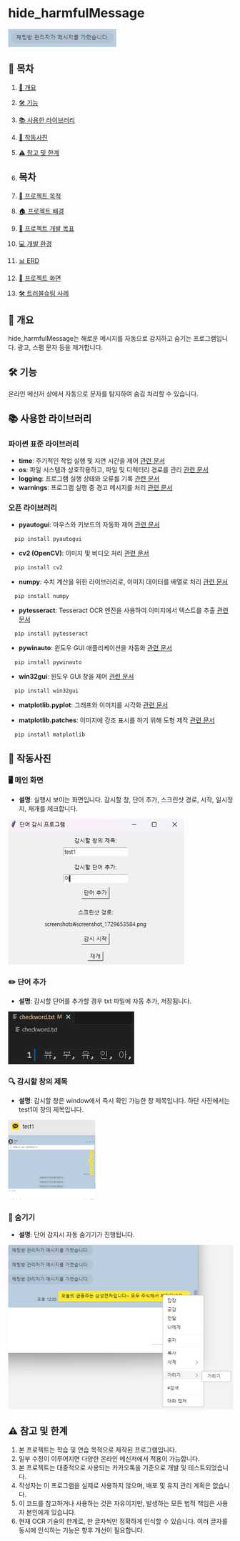 # hide_harmfulMessage

![프로젝트 로고](mainpng.png)

## 📑 목차
1. [🌟 개요](#-개요)
2. [🛠️ 기능](#-기능)
3. [📚 사용한 라이브러리](#-사용한-라이브러리)
4. [📸 작동사진](#-작동사진)
5. [⚠️ 참고 및 한계](#-참고-및-한계)

6. ## 목차
1. [🎯 프로젝트 목적](#-프로젝트-목적)
2. [🏠 프로젝트 배경](#-프로젝트-배경)
3. [🚀 프로젝트 개발 목표](#-프로젝트-개발-목표)
4. [💻 개발 환경](#-개발-환경)
5. [📊 ERD](#-erd)
6. [📸 프로젝트 화면](#-프로젝트-화면)
7. [🛠️ 트러블슈팅 사례](#-트러블슈팅-사례)

## 🌟 개요
hide_harmfulMessage는 해로운 메시지를 자동으로 감지하고 숨기는 프로그램입니다. 광고, 스팸 문자 등을 제거합니다.

## 🛠️ 기능
온라인 메신저 상에서 자동으로 문자를 탐지하여 숨김 처리할 수 있습니다.

## 📚 사용한 라이브러리

### 파이썬 표준 라이브러리
- **time**: 주기적인 작업 실행 및 지연 시간을 제어 [관련 문서](https://docs.python.org/3/library/time.html)
- **os**: 파일 시스템과 상호작용하고, 파일 및 디렉터리 경로를 관리 [관련 문서](https://docs.python.org/3/library/os.html)
- **logging**: 프로그램 실행 상태와 오류를 기록 [관련 문서](https://docs.python.org/3/library/logging.html)
- **warnings**: 프로그램 실행 중 경고 메시지를 처리 [관련 문서](https://docs.python.org/3/library/warnings.html)

### 오픈 라이브러리
- **pyautogui**: 마우스와 키보드의 자동화 제어 [관련 문서](https://pyautogui.readthedocs.io/)
```
  pip install pyautogui
```
  
- **cv2 (OpenCV)**: 이미지 및 비디오 처리 [관련 문서](https://opencv.org/)
```
  pip install cv2
```

- **numpy**: 수치 계산을 위한 라이브러리로, 이미지 데이터를 배열로 처리 [관련 문서](https://numpy.org/)
```
  pip install numpy
```
- **pytesseract**: Tesseract OCR 엔진을 사용하여 이미지에서 텍스트를 추출 [관련 문서](https://github.com/madmaze/pytesseract)
```
  pip install pytesseract
```
- **pywinauto**: 윈도우 GUI 애플리케이션을 자동화 [관련 문서](https://github.com/pywinauto/pywinauto)
```
  pip install pywinauto
```
- **win32gui**: 윈도우 GUI 창을 제어 [관련 문서](https://pypi.org/project/win32gui/)
```
  pip install win32gui
```
- **matplotlib.pyplot**: 그래프와 이미지를 시각화 [관련 문서](https://matplotlib.org/stable/api/pyplot_summary.html)

- **matplotlib.patches**: 이미지에 강조 표시를 하기 위해 도형 제작 [관련 문서](https://matplotlib.org/stable/api/patches_api.html)
```
  pip install matplotlib
```

## 📸 작동사진

### 🖥️ 메인 화면
- **설명**: 실행시 보이는 화면입니다. 감시할 창, 단어 추가, 스크린샷 경로, 시작, 일시정지, 재개를 체크합니다.

![실행화면](git_img/gui.png)

### ✏️ 단어 추가
- **설명**: 감시할 단어를 추가할 경우 txt 파일에 자동 추가, 저장됩니다.

![단어추가화면](git_img/checkwordTXT.png)

### 🔍 감시할 창의 제목
- **설명**: 감시할 창은 window에서 즉시 확인 가능한 창 제목입니다. 하단 사진에서는 test1이 창의 제목입니다.

![감시할 창 제목](git_img/winName.png)

### 👀 숨기기
- **설명**: 단어 감지시 자동 숨기기가 진행됩니다.

![숨기기](git_img/hide.png)

## ⚠️ 참고 및 한계
1. 본 프로젝트는 학습 및 연습 목적으로 제작된 프로그램입니다.
2. 일부 수정이 이루어지면 다양한 온라인 메신저에서 적용이 가능합니다.
3. 본 프로젝트는 대중적으로 사용되는 카카오톡을 기준으로 개발 및 테스트되었습니다.
4. 작성자는 이 프로그램을 실제로 사용하지 않으며, 배포 및 유지 관리 계획은 없습니다.
5. 이 코드를 참고하거나 사용하는 것은 자유이지만, 발생하는 모든 법적 책임은 사용자 본인에게 있습니다.
6. 현재 OCR 기술의 한계로, 한 글자씩만 정확하게 인식할 수 있습니다. 여러 글자를 동시에 인식하는 기능은 향후 개선이 필요합니다.
